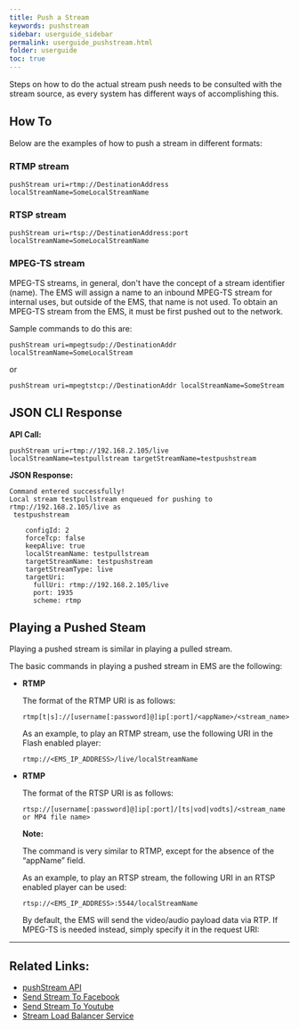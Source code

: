 ```yaml
---
title: Push a Stream
keywords: pushstream
sidebar: userguide_sidebar
permalink: userguide_pushstream.html
folder: userguide 
toc: true
---
```


Steps on how to do the actual stream push needs to be consulted with the stream source, as every system has different ways of accomplishing this.

## How To

Below are the examples of how to push a stream in different formats:

### RTMP stream

```
pushStream uri=rtmp://DestinationAddress localStreamName=SomeLocalStreamName
```



### RTSP stream

```
pushStream uri=rtsp://DestinationAddress:port localStreamName=SomeLocalStreamName
```



### MPEG-TS stream

MPEG-TS streams, in general, don't have the concept of a stream identifier (name). The EMS will assign a name to an inbound MPEG-TS stream for internal uses, but outside of the EMS, that name is not used. To obtain an MPEG-TS stream from the EMS, it must be first pushed out to the network.

Sample commands to do this are:

```
pushStream uri=mpegtsudp://DestinationAddr localStreamName=SomeLocalStream
```

or

```
pushStream uri=mpegtstcp://DestinationAddr localStreamName=SomeStream
```




## JSON CLI Response

**API Call:**

```
pushStream uri=rtmp://192.168.2.105/live localStreamName=testpullstream targetStreamName=testpushstream 
```

**JSON Response:**

```
Command entered successfully!
Local stream testpullstream enqueued for pushing to rtmp://192.168.2.105/live as
 testpushstream

    configId: 2
    forceTcp: false
    keepAlive: true
    localStreamName: testpullstream
    targetStreamName: testpushstream
    targetStreamType: live
    targetUri:
      fullUri: rtmp://192.168.2.105/live
      port: 1935
      scheme: rtmp
```



## Playing a Pushed Steam

Playing a pushed stream is similar in playing a pulled stream. 

The basic commands in playing a pushed stream in EMS are the following:

- **RTMP**

  The format of the RTMP URI is as follows:

  ```
  rtmp[t|s]://[username[:password]@]ip[:port]/<appName>/<stream_name>
  ```

  As an example, to play an RTMP stream, use the following URI in the Flash enabled player:

  ```
  rtmp://<EMS_IP_ADDRESS>/live/localStreamName
  ```

- **RTMP**

  The format of the RTSP URI is as follows:

  ```
  rtsp://[username[:password]@]ip[:port]/[ts|vod|vodts]/<stream_name or MP4 file name>
  ```

  **Note:**

  The command is very similar to RTMP, except for the absence of the “appName” field.

  As an example, to play an RTSP stream, the following URI in an RTSP enabled player can be used:

  ```
  rtsp://<EMS_IP_ADDRESS>:5544/localStreamName
  ```

  By default, the EMS will send the video/audio payload data via RTP. If MPEG-TS is needed instead, simply specify it in the request URI:

------

## Related Links:

- [pushStream API](api_pushStream.html)
- [Send Stream To Facebook](userguide_send.html#facebook-live)
- [Send Stream To Youtube](userguide_send.html#youtube-live)
- [Stream Load Balancer Service](evowebservices_streamloadbalancer.html)